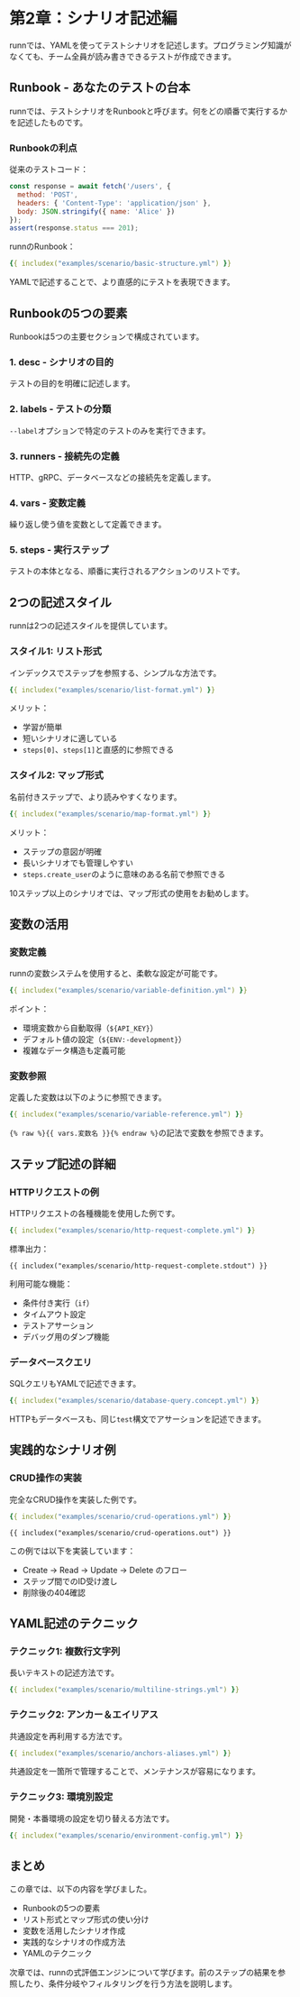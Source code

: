 # 第2章：シナリオ記述編

runnでは、YAMLを使ってテストシナリオを記述します。プログラミング知識がなくても、チーム全員が読み書きできるテストが作成できます。

## Runbook - あなたのテストの台本

runnでは、テストシナリオをRunbookと呼びます。何をどの順番で実行するかを記述したものです。

### Runbookの利点

従来のテストコード：
```javascript
const response = await fetch('/users', {
  method: 'POST',
  headers: { 'Content-Type': 'application/json' },
  body: JSON.stringify({ name: 'Alice' })
});
assert(response.status === 201);
```

runnのRunbook：
```yaml
{{ includex("examples/scenario/basic-structure.yml") }}
```

YAMLで記述することで、より直感的にテストを表現できます。

## Runbookの5つの要素

Runbookは5つの主要セクションで構成されています。

### 1. desc - シナリオの目的
テストの目的を明確に記述します。

### 2. labels - テストの分類
`--label`オプションで特定のテストのみを実行できます。

### 3. runners - 接続先の定義
HTTP、gRPC、データベースなどの接続先を定義します。

### 4. vars - 変数定義
繰り返し使う値を変数として定義できます。

### 5. steps - 実行ステップ
テストの本体となる、順番に実行されるアクションのリストです。

## 2つの記述スタイル

runnは2つの記述スタイルを提供しています。

### スタイル1: リスト形式

インデックスでステップを参照する、シンプルな方法です。

```yaml
{{ includex("examples/scenario/list-format.yml") }}
```

メリット：
- 学習が簡単
- 短いシナリオに適している
- `steps[0]`、`steps[1]`と直感的に参照できる

### スタイル2: マップ形式

名前付きステップで、より読みやすくなります。

```yaml
{{ includex("examples/scenario/map-format.yml") }}
```

メリット：
- ステップの意図が明確
- 長いシナリオでも管理しやすい
- `steps.create_user`のように意味のある名前で参照できる

10ステップ以上のシナリオでは、マップ形式の使用をお勧めします。

## 変数の活用

### 変数定義

runnの変数システムを使用すると、柔軟な設定が可能です。

```yaml
{{ includex("examples/scenario/variable-definition.yml") }}
```

ポイント：
- 環境変数から自動取得（`${API_KEY}`）
- デフォルト値の設定（`${ENV:-development}`）
- 複雑なデータ構造も定義可能

### 変数参照

定義した変数は以下のように参照できます。

```yaml
{{ includex("examples/scenario/variable-reference.yml") }}
```

`{% raw %}{{ vars.変数名 }}{% endraw %}`の記法で変数を参照できます。

## ステップ記述の詳細

### HTTPリクエストの例

HTTPリクエストの各種機能を使用した例です。

```yaml
{{ includex("examples/scenario/http-request-complete.yml") }}
```

標準出力：

```
{{ includex("examples/scenario/http-request-complete.stdout") }}
```

利用可能な機能：
- 条件付き実行（`if`）
- タイムアウト設定
- テストアサーション
- デバッグ用のダンプ機能

### データベースクエリ

SQLクエリもYAMLで記述できます。

```yaml
{{ includex("examples/scenario/database-query.concept.yml") }}
```

HTTPもデータベースも、同じ`test`構文でアサーションを記述できます。

## 実践的なシナリオ例

### CRUD操作の実装

完全なCRUD操作を実装した例です。

```yaml
{{ includex("examples/scenario/crud-operations.yml") }}
```

```
{{ includex("examples/scenario/crud-operations.out") }}
```

この例では以下を実装しています：
- Create → Read → Update → Delete のフロー
- ステップ間でのID受け渡し
- 削除後の404確認

## YAML記述のテクニック

### テクニック1: 複数行文字列

長いテキストの記述方法です。

```yaml
{{ includex("examples/scenario/multiline-strings.yml") }}
```

### テクニック2: アンカー＆エイリアス

共通設定を再利用する方法です。

```yaml
{{ includex("examples/scenario/anchors-aliases.yml") }}
```

共通設定を一箇所で管理することで、メンテナンスが容易になります。

### テクニック3: 環境別設定

開発・本番環境の設定を切り替える方法です。

```yaml
{{ includex("examples/scenario/environment-config.yml") }}
```

## まとめ

この章では、以下の内容を学びました。

- Runbookの5つの要素
- リスト形式とマップ形式の使い分け
- 変数を活用したシナリオ作成
- 実践的なシナリオの作成方法
- YAMLのテクニック

次章では、runnの式評価エンジンについて学びます。前のステップの結果を参照したり、条件分岐やフィルタリングを行う方法を説明します。